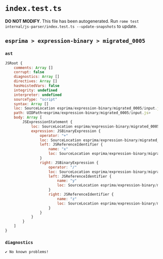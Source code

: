 # `index.test.ts`

**DO NOT MODIFY**. This file has been autogenerated. Run `rome test internal/js-parser/index.test.ts --update-snapshots` to update.

## `esprima > expression-binary > migrated_0005`

### `ast`

```javascript
JSRoot {
	comments: Array []
	corrupt: false
	diagnostics: Array []
	directives: Array []
	hasHoistedVars: false
	integrity: undefined
	interpreter: undefined
	sourceType: "script"
	syntax: Array []
	loc: SourceLocation esprima/expression-binary/migrated_0005/input.js 1:0-2:0
	path: UIDPath<esprima/expression-binary/migrated_0005/input.js>
	body: Array [
		JSExpressionStatement {
			loc: SourceLocation esprima/expression-binary/migrated_0005/input.js 1:0-1:9
			expression: JSBinaryExpression {
				operator: "+"
				loc: SourceLocation esprima/expression-binary/migrated_0005/input.js 1:0-1:9
				left: JSReferenceIdentifier {
					name: "x"
					loc: SourceLocation esprima/expression-binary/migrated_0005/input.js 1:0-1:1 (x)
				}
				right: JSBinaryExpression {
					operator: "/"
					loc: SourceLocation esprima/expression-binary/migrated_0005/input.js 1:4-1:9
					left: JSReferenceIdentifier {
						name: "y"
						loc: SourceLocation esprima/expression-binary/migrated_0005/input.js 1:4-1:5 (y)
					}
					right: JSReferenceIdentifier {
						name: "z"
						loc: SourceLocation esprima/expression-binary/migrated_0005/input.js 1:8-1:9 (z)
					}
				}
			}
		}
	]
}
```

### `diagnostics`

```
✔ No known problems!

```
